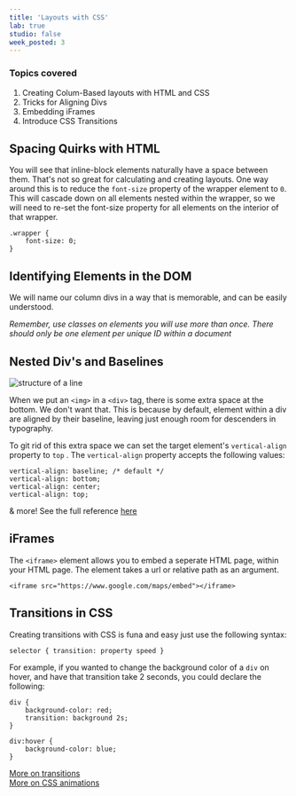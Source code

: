 ```yaml
---
title: 'Layouts with CSS'
lab: true
studio: false
week_posted: 3
---  
```


### Topics covered

1. Creating Colum-Based layouts with HTML and CSS  
2. Tricks for Aligning Divs  
3. Embedding iFrames  
4. Introduce CSS Transitions




## Spacing Quirks with HTML

You will see that inline-block elements naturally have a space between them. That's not so great for calculating and creating layouts. One way around this is to reduce the `font-size` property of the wrapper element to `0`.  This will cascade down on all elements nested within the wrapper, so we will need to re-set the font-size property for all elements on the interior of that wrapper.

~~~
.wrapper {
    font-size: 0;
}
~~~



## Identifying Elements in the DOM

We will name our column divs in a way that is memorable, and can be easily understood.  

*Remember, use classes on elements you will use more than once. There should only be one element per unique ID within a document*



## Nested Div's and Baselines

![structure of a line](https://i.stack.imgur.com/Ousrm.gif)

When we put an `<img>` in a `<div>` tag, there is some extra space at the bottom. We don't want that. This is because by default, element within a div are aligned by their baseline, leaving just enough room for descenders in typography.  

To git rid of this extra space we can set the target element's `vertical-align` property to `top` . The `vertical-align` property accepts the following values:  

~~~
vertical-align: baseline; /* default */
vertical-align: bottom;
vertical-align: center;
vertical-align: top;
~~~  

& more! See the full reference [here](http://www.w3schools.com/cssref/pr_pos_vertical-align.asp)



## iFrames

The `<iframe>` element allows you to embed a seperate HTML page, within your HTML page. The element takes a url or relative path as an argument.

~~~
<iframe src="https://www.google.com/maps/embed"></iframe>
~~~


## Transitions in CSS

Creating transitions with CSS is funa and easy just use the following syntax:

~~~
selector { transition: property speed }
~~~  

For example, if you wanted to change the background color of a `div` on hover, and have that transition take 2 seconds, you could declare the following:

~~~
div {
    background-color: red;
    transition: background 2s;
}

div:hover {
	background-color: blue;
}
~~~

[More on transitions](https://developer.mozilla.org/en-US/docs/Web/CSS/CSS_Transitions/Using_CSS_transitions)  
[More on CSS animations](https://developer.mozilla.org/en-US/docs/Web/CSS/CSS_Animations/Using_CSS_animations)
